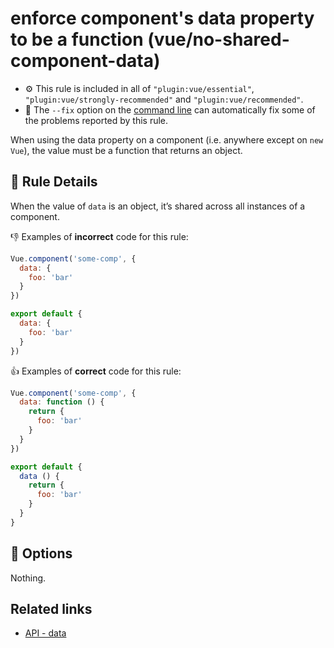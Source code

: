 # enforce component's data property to be a function (vue/no-shared-component-data)

- :gear: This rule is included in all of `"plugin:vue/essential"`, `"plugin:vue/strongly-recommended"` and `"plugin:vue/recommended"`.
- :wrench: The `--fix` option on the [command line](http://eslint.org/docs/user-guide/command-line-interface#fix) can automatically fix some of the problems reported by this rule.

When using the data property on a component (i.e. anywhere except on `new Vue`), the value must be a function that returns an object.

## :book: Rule Details

When the value of `data` is an object, it’s shared across all instances of a component.

:-1: Examples of **incorrect** code for this rule:

```js
Vue.component('some-comp', {
  data: {
    foo: 'bar'
  }
})
```

```js
export default {
  data: {
    foo: 'bar'
  }
})
```

:+1: Examples of **correct** code for this rule:

```js
Vue.component('some-comp', {
  data: function () {
    return {
      foo: 'bar'
    }
  }
})
```

```js
export default {
  data () {
    return {
      foo: 'bar'
    }
  }
}
```

## :wrench: Options

Nothing.

## Related links

- [API - data](https://vuejs.org/v2/api/#data)
